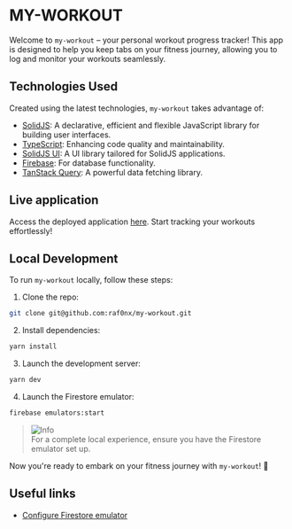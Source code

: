 # MY-WORKOUT

Welcome to `my-workout` – your personal workout progress tracker! This app is designed to help you keep tabs on your fitness journey, allowing you to log and monitor your workouts seamlessly.

## Technologies Used

Created using the latest technologies, `my-workout` takes advantage of:

- [SolidJS](https://solidjs.com/): A declarative, efficient and flexible JavaScript library for building user interfaces.
- [TypeScript](https://www.typescriptlang.org/): Enhancing code quality and maintainability.
- [SolidJS UI](https://suid.io/): A UI library tailored for SolidJS applications.
- [Firebase](https://firebase.google.com/): For database functionality.
- [TanStack Query](https://tanstack.com/): A powerful data fetching library.

## Live application

Access the deployed application [here](#placeholder-link). Start tracking your workouts effortlessly!

## Local Development

To run `my-workout` locally, follow these steps:

1. Clone the repo:

```bash
git clone git@github.com:raf0nx/my-workout.git
```

2. Install dependencies:

```bash
yarn install
```

3. Launch the development server:

```bash
yarn dev
```

4. Launch the Firestore emulator:

```bash
firebase emulators:start
```

> <picture>
>   <source media="(prefers-color-scheme: light)" srcset="https://raw.githubusercontent.com/Mqxx/GitHub-Markdown/main/blockquotes/badge/light-theme/info.svg">
>   <img alt="Info" src="https://raw.githubusercontent.com/Mqxx/GitHub-Markdown/main/blockquotes/badge/dark-theme/info.svg">
> </picture><br>
> For a complete local experience, ensure you have the Firestore emulator set up.

Now you're ready to embark on your fitness journey with `my-workout`! 💪

## Useful links

- [Configure Firestore emulator](https://firebase.google.com/docs/emulator-suite/connect_and_prototype?database=Firestore)
